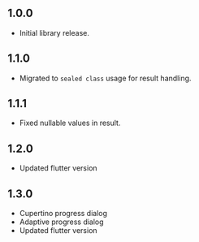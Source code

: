 ## 1.0.0

* Initial library release.

## 1.1.0

* Migrated to `sealed class` usage for result handling.

## 1.1.1

* Fixed nullable values in result.

## 1.2.0

* Updated flutter version

## 1.3.0

* Cupertino progress dialog
* Adaptive progress dialog
* Updated flutter version